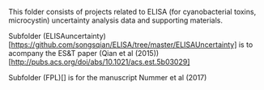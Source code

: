 This folder consists of projects related to ELISA (for cyanobacterial toxins, microcystin) uncertainty analysis data and supporting materials.

Subfolder (ELISAuncertainty)[https://github.com/songsqian/ELISA/tree/master/ELISAUncertainty] is to acompany the ES&T paper (Qian et al (2015))[http://pubs.acs.org/doi/abs/10.1021/acs.est.5b03029]

Subfolder (FPL)[] is for the manuscript Nummer et al (2017)

